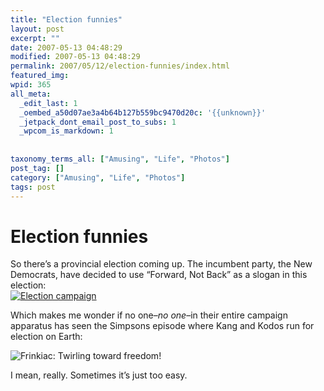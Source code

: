 ```yaml
---
title: "Election funnies"
layout: post
excerpt: ""
date: 2007-05-13 04:48:29
modified: 2007-05-13 04:48:29
permalink: 2007/05/12/election-funnies/index.html
featured_img: 
wpid: 365
all_meta: 
  _edit_last: 1
  _oembed_a50d07ae3a4b64b127b559bc9470d20c: '{{unknown}}'
  _jetpack_dont_email_post_to_subs: 1
  _wpcom_is_markdown: 1
  
  
taxonomy_terms_all: ["Amusing", "Life", "Photos"]
post_tag: []
category: ["Amusing", "Life", "Photos"]
tags: post
---
```


# Election funnies

So there’s a provincial election coming up. The incumbent party, the New Democrats, have decided to use “Forward, Not Back” as a slogan in this election:  
[![Election campaign](http://farm1.static.flickr.com/225/495715551_3d17c4f1d6_m.jpg)](http://www.flickr.com/photos/pj/495715551)

Which makes me wonder if no one–*no one*–in their entire campaign apparatus has seen the Simpsons episode where Kang and Kodos run for election on Earth:

![Frinkiac: Twirling toward freedom!](https://frinkiac.com/gif/S08E01/1110008/1117515.gif?b64lines=VE9OSUdIVCBJIFNBWSBXRSBNVVNUCiBNT1ZFIEZPUldBUkQsIE5PVAogQkFDS1dBUkQ7IFVQV0FSRCwKCgoKCgpOT1QgRk9SV0FSRDsgQU5EIEFMV0FZUwpUV0lSTElORywgVFdJUkxJTkcsClRXSVJMSU5HIFRPV0FSRCBGUkVFRE9NLg==)

I mean, really. Sometimes it’s just too easy.<span style="border-radius: 2px; text-indent: 20px; width: auto; padding: 0px 4px 0px 0px; text-align: center; font: bold 11px/20px 'Helvetica Neue',Helvetica,sans-serif; color: #ffffff; background: #bd081c no-repeat scroll 3px 50% / 14px 14px; position: absolute; opacity: 1; z-index: 8675309; display: none; cursor: pointer;">Save</span>

<span style="border-radius: 2px; text-indent: 20px; width: auto; padding: 0px 4px 0px 0px; text-align: center; font: bold 11px/20px 'Helvetica Neue',Helvetica,sans-serif; color: #ffffff; background: #bd081c no-repeat scroll 3px 50% / 14px 14px; position: absolute; opacity: 1; z-index: 8675309; display: none; cursor: pointer; top: 303px; left: 364px;">Save</span>